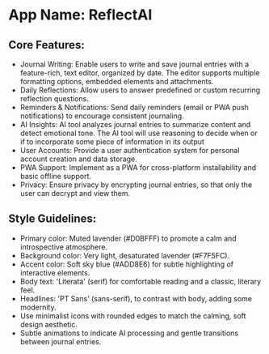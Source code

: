 # **App Name**: ReflectAI

## Core Features:

- Journal Writing: Enable users to write and save journal entries with a feature-rich, text editor, organized by date. The editor supports multiple formatting options, embedded elements and attachments.
- Daily Reflections: Allow users to answer predefined or custom recurring reflection questions.
- Reminders & Notifications: Send daily reminders (email or PWA push notifications) to encourage consistent journaling.
- AI Insights: AI tool analyzes journal entries to summarize content and detect emotional tone. The AI tool will use reasoning to decide when or if to incorporate some piece of information in its output
- User Accounts: Provide a user authentication system for personal account creation and data storage.
- PWA Support: Implement as a PWA for cross-platform installability and basic offline support.
- Privacy: Ensure privacy by encrypting journal entries, so that only the user can decrypt and view them.

## Style Guidelines:

- Primary color: Muted lavender (#D0BFFF) to promote a calm and introspective atmosphere.
- Background color: Very light, desaturated lavender (#F7F5FC).
- Accent color: Soft sky blue (#ADD8E6) for subtle highlighting of interactive elements.
- Body text: 'Literata' (serif) for comfortable reading and a classic, literary feel.
- Headlines: 'PT Sans' (sans-serif), to contrast with body, adding some modernity.
- Use minimalist icons with rounded edges to match the calming, soft design aesthetic.
- Subtle animations to indicate AI processing and gentle transitions between journal entries.